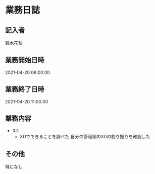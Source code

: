# 業務日誌

## 記入者

鈴木花梨

## 業務開始日時

2021-04-20 09:00:00

## 業務終了日時

2021-04-20 11:00:00

## 業務内容

- XD
	- XDでできることを調べた
自分の管理側のXDの割り振りを確認した

## その他

特になし